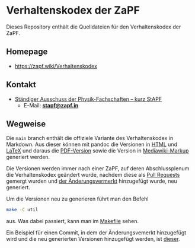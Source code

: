 # Verhaltenskodex der ZaPF

Dieses Repository enthält die Quelldateien für den Verhaltenskodex der ZaPF.

## Homepage

* <https://zapf.wiki/Verhaltenskodex>

## Kontakt

* [Ständiger Ausschuss der Physik-Fachschaften – kurz StAPF](http://zapfev.de/zapf/stapf)
  * E-Mail: **stapf@zapf.in**

## Wegweise

Die `main` branch enthält die offiziele Variante des Verhaltenskodex in
Markdown. Aus
dieser können mit pandoc die Versionen in [HTML](./versions/verhaltenskodex.html) und
[LaTeX](./versions/verhaltenskodex.tex) und daraus die
[PDF-Version](./versions/verhaltenskodex.pdf) sowie die Version in
[Mediawiki-Markup](./versions/verhaltenskodex.wiki) generiert werden.

Die Versionen werden immer nach einer ZaPF, auf deren Abschlussplenum die
Verhaltenskodex geändert wurde, nachdem diese als [Pull
Requests](https://github.com/ZaPF/verhaltenskodex/pulls) gemergt wurden und [der
Änderungsvermerkt](./verhaltenskodex.md#%20%C3%84nderungshistorie) hinzugefügt
wurde, neu generiert.

Um die Versionen neu zu generieren führt man den Befehl
```bash
make -C util
```
aus. Was dabei passiert, kann man im [Makefile](./util/Makefile) sehen.

Ein Beispiel für einen Commit, in dem der Änderungsvemerkt hinzugefügt wird und
die neu generierten Versionen hinzugefügt werden, ist
[dieser](https://github.com/ZaPF/verhaltenskodex/commit/a1f3239c29c410c20ed3063615a83331e42b1e39).
